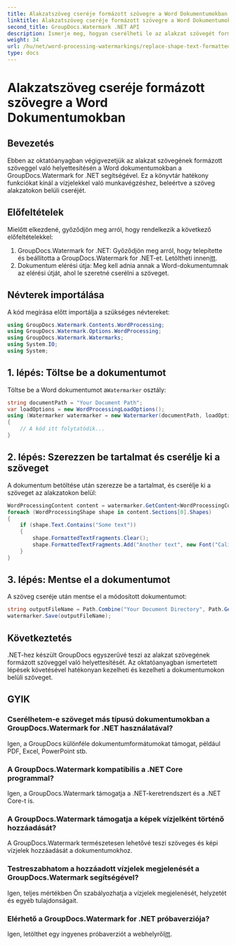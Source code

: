 ```yaml
---
title: Alakzatszöveg cseréje formázott szövegre a Word Dokumentumokban
linktitle: Alakzatszöveg cseréje formázott szövegre a Word Dokumentumokban
second_title: GroupDocs.Watermark .NET API
description: Ismerje meg, hogyan cserélheti le az alakzat szövegét formázott szöveggel a Word dokumentumokban a GroupDocs.Watermark for .NET segítségével. Az Ön dokumentumszerkesztési lehetőségei könnyedén.
weight: 34
url: /hu/net/word-processing-watermarkings/replace-shape-text-formatted-text-word-docs/
type: docs
---
```

# Alakzatszöveg cseréje formázott szövegre a Word Dokumentumokban

## Bevezetés
Ebben az oktatóanyagban végigvezetjük az alakzat szövegének formázott szöveggel való helyettesítésén a Word dokumentumokban a GroupDocs.Watermark for .NET segítségével. Ez a könyvtár hatékony funkciókat kínál a vízjelekkel való munkavégzéshez, beleértve a szöveg alakzatokon belüli cseréjét.
## Előfeltételek
Mielőtt elkezdené, győződjön meg arról, hogy rendelkezik a következő előfeltételekkel:
1.  GroupDocs.Watermark for .NET: Győződjön meg arról, hogy telepítette és beállította a GroupDocs.Watermark for .NET-et. Letöltheti innen[itt](https://releases.groupdocs.com/Watermark/net/).
2. Dokumentum elérési útja: Meg kell adnia annak a Word-dokumentumnak az elérési útját, ahol le szeretné cserélni a szöveget.

## Névterek importálása
A kód megírása előtt importálja a szükséges névtereket:
```csharp
using GroupDocs.Watermark.Contents.WordProcessing;
using GroupDocs.Watermark.Options.WordProcessing;
using GroupDocs.Watermark.Watermarks;
using System.IO;
using System;
```
## 1. lépés: Töltse be a dokumentumot
 Töltse be a Word dokumentumot a`Watermarker` osztály:
```csharp
string documentPath = "Your Document Path";
var loadOptions = new WordProcessingLoadOptions();
using (Watermarker watermarker = new Watermarker(documentPath, loadOptions))
{
    // A kód itt folytatódik...
}
```
## 2. lépés: Szerezzen be tartalmat és cserélje ki a szöveget
A dokumentum betöltése után szerezze be a tartalmat, és cserélje ki a szöveget az alakzatokon belül:
```csharp
WordProcessingContent content = watermarker.GetContent<WordProcessingContent>();
foreach (WordProcessingShape shape in content.Sections[0].Shapes)
{
    if (shape.Text.Contains("Some text"))
    {
        shape.FormattedTextFragments.Clear();
        shape.FormattedTextFragments.Add("Another text", new Font("Calibri", 19, FontStyle.Bold), Color.Red, Color.Aqua);
    }
}
```
## 3. lépés: Mentse el a dokumentumot
A szöveg cseréje után mentse el a módosított dokumentumot:
```csharp
string outputFileName = Path.Combine("Your Document Directory", Path.GetFileName(documentPath));
watermarker.Save(outputFileName);
```

## Következtetés
.NET-hez készült GroupDocs egyszerűvé teszi az alakzat szövegének formázott szöveggel való helyettesítését. Az oktatóanyagban ismertetett lépések követésével hatékonyan kezelheti és kezelheti a dokumentumokon belüli szöveget.

## GYIK
### Cserélhetem-e szöveget más típusú dokumentumokban a GroupDocs.Watermark for .NET használatával?
Igen, a GroupDocs különféle dokumentumformátumokat támogat, például PDF, Excel, PowerPoint stb.
### A GroupDocs.Watermark kompatibilis a .NET Core programmal?
Igen, a GroupDocs.Watermark támogatja a .NET-keretrendszert és a .NET Core-t is.
### A GroupDocs.Watermark támogatja a képek vízjelként történő hozzáadását?
A GroupDocs.Watermark természetesen lehetővé teszi szöveges és képi vízjelek hozzáadását a dokumentumokhoz.
### Testreszabhatom a hozzáadott vízjelek megjelenését a GroupDocs.Watermark segítségével?
Igen, teljes mértékben Ön szabályozhatja a vízjelek megjelenését, helyzetét és egyéb tulajdonságait.
### Elérhető a GroupDocs.Watermark for .NET próbaverziója?
 Igen, letölthet egy ingyenes próbaverziót a webhelyről[itt](https://releases.groupdocs.com/).